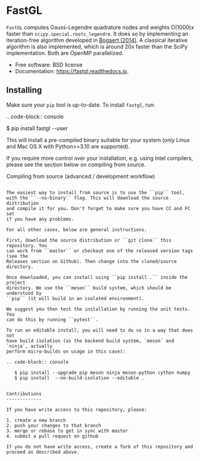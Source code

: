 FastGL
======

``FastGL`` computes Gauss-Legendre quadrature nodes and weights O(1000)x faster than `scipy.special.roots_legendre`. It does so by implementing an iteration-free algorithm developed in [Bogaert (2014)](https://epubs.siam.org/doi/abs/10.1137/140954969).  A classical iterative algorithm is also implemented, which is around 20x faster than the SciPy implementation. Both are OpenMP parallelized.


* Free software: BSD license
* Documentation: https://fastgl.readthedocs.io.


Installing
----------

Make sure your ``pip`` tool is up-to-date. To install ``fastgl``, run:

.. code-block:: console
		
   $ pip install fastgl --user

This will install a pre-compiled binary suitable for your system (only Linux and Mac OS X with Python>=3.10 are supported). 

If you require more control over your installation, e.g. using Intel compilers, please see the section below on compiling from source.

Compiling from source (advanced / development workflow)
~~~~~~~~~~~~~~~~~~~~~~~~~~~~~~~~~~~~~~~~~~~~~~~~~~~~~~~

The easiest way to install from source is to use the ``pip`` tool,
with the ``--no-binary`` flag. This will download the source distribution
and compile it for you. Don't forget to make sure you have CC and FC set
if you have any problems.

For all other cases, below are general instructions.

First, download the source distribution or ``git clone`` this repository. You
can work from ``master`` or checkout one of the released version tags (see the
Releases section on Github). Then change into the cloned/source directory.

Once downloaded, you can install using ``pip install .`` inside the project
directory. We use the ``meson`` build system, which should be understood by
``pip`` (it will build in an isolated environment).

We suggest you then test the installation by running the unit tests. You
can do this by running ``pytest``.

To run an editable install, you will need to do so in a way that does not
have build isolation (as the backend build system, `meson` and `ninja`, actually
perform micro-builds on usage in this case):

.. code-block:: console
   
   $ pip install --upgrade pip meson ninja meson-python cython numpy
   $ pip install  --no-build-isolation --editable .


Contributions
-------------

If you have write access to this repository, please:

1. create a new branch
2. push your changes to that branch
3. merge or rebase to get in sync with master
4. submit a pull request on github

If you do not have write access, create a fork of this repository and proceed as described above.
  
